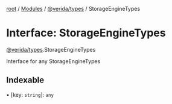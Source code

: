[root](../README.md) / [Modules](../modules.md) / [@verida/types](../modules/verida_types.md) / StorageEngineTypes

# Interface: StorageEngineTypes

[@verida/types](../modules/verida_types.md).StorageEngineTypes

Interface for any StorageEngineTypes

## Indexable

▪ [key: `string`]: `any`
